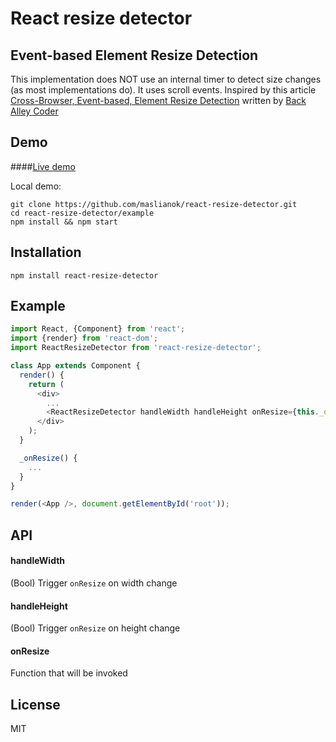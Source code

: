 # React resize detector

## Event-based Element Resize Detection
This implementation does NOT use an internal timer to detect size changes (as most implementations do). It uses scroll events.
Inspired by this article [Cross-Browser, Event-based, Element Resize Detection](http://www.backalleycoder.com/2013/03/18/cross-browser-event-based-element-resize-detection/) written by [Back Alley Coder](http://www.backalleycoder.com/)

## Demo
####[Live demo](http://maslianok.github.io/react-resize-detector/)

Local demo:
```
git clone https://github.com/maslianok/react-resize-detector.git
cd react-resize-detector/example
npm install && npm start
```

## Installation
`npm install react-resize-detector`

## Example
```javascript
import React, {Component} from 'react';
import {render} from 'react-dom';
import ReactResizeDetector from 'react-resize-detector';

class App extends Component {
  render() {
    return (
      <div>
        ...
        <ReactResizeDetector handleWidth handleHeight onResize={this._onResize.bind(this)} />
      </div>
    );
  }

  _onResize() {
    ...
  }
}

render(<App />, document.getElementById('root'));

```

## API
#### handleWidth
(Bool) Trigger `onResize` on width change

#### handleHeight
(Bool) Trigger `onResize` on height change

#### onResize
Function that will be invoked

## License
MIT
